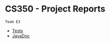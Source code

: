 # CS350 - Project Reports

`Team E3`
* [Tests](./reports/tests/test/)
* [JavaDoc](./reports/javadoc/)
